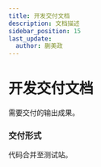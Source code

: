 ```yaml
---
title: 开发交付文档
description: 文档描述
sidebar_position: 15
last_update:
  author: 蒯美政
---
```


# 开发交付文档

需要交付的输出成果。

### 交付形式

代码合并至测试站。